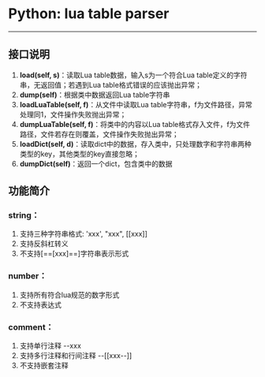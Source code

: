 # Python: lua table parser

---

## 接口说明

1. **load(self, s)**：读取Lua table数据，输入s为一个符合Lua table定义的字符串，无返回值；若遇到Lua table格式错误的应该抛出异常；
2. **dump(self)**：根据类中数据返回Lua table字符串
3. **loadLuaTable(self, f)**：从文件中读取Lua table字符串，f为文件路径，异常处理同1，文件操作失败抛出异常；
4. **dumpLuaTable(self, f)**：将类中的内容以Lua table格式存入文件，f为文件路径，文件若存在则覆盖，文件操作失败抛出异常；
5. **loadDict(self, d)**：读取dict中的数据，存入类中，只处理数字和字符串两种类型的key，其他类型的key直接忽略；
6. **dumpDict(self)**：返回一个dict，包含类中的数据

## 功能简介

### string：
1. 支持三种字符串格式: 'xxx', "xxx", [[xxx]]
2. 支持反斜杠转义
3. 不支持[==[xxx]==]字符串表示形式

### number：
1. 支持所有符合lua规范的数字形式
2. 不支持表达式

### comment：
1. 支持单行注释 --xxx
2. 支持多行注释和行间注释 --[[xxx--]]
3. 不支持嵌套注释